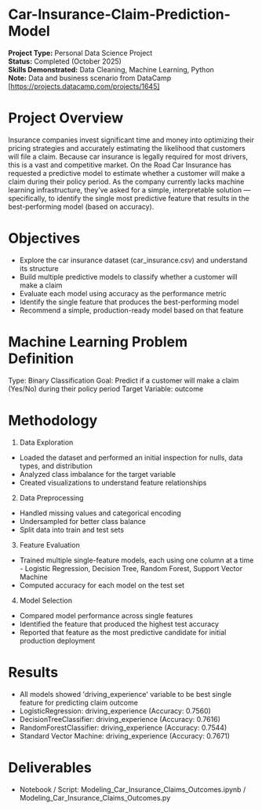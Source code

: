 # Car-Insurance-Claim-Prediction-Model
**Project Type:** Personal Data Science Project<br>
**Status:** Completed (October 2025)<br>
**Skills Demonstrated:** Data Cleaning, Machine Learning, Python<br>
**Note:** Data and business scenario from DataCamp [https://projects.datacamp.com/projects/1645]

# Project Overview
Insurance companies invest significant time and money into optimizing their pricing strategies and accurately estimating the likelihood that customers will file a claim. Because car insurance is legally required for most drivers, this is a vast and competitive market. On the Road Car Insurance has requested a predictive model to estimate whether a customer will make a claim during their policy period. As the company currently lacks machine learning infrastructure, they’ve asked for a simple, interpretable solution — specifically, to identify the single most predictive feature that results in the best-performing model (based on accuracy).

# Objectives
- Explore the car insurance dataset (car_insurance.csv) and understand its structure
- Build multiple predictive models to classify whether a customer will make a claim
- Evaluate each model using accuracy as the performance metric
- Identify the single feature that produces the best-performing model
- Recommend a simple, production-ready model based on that feature

# Machine Learning Problem Definition
Type: Binary Classification
Goal: Predict if a customer will make a claim (Yes/No) during their policy period
Target Variable: outcome

# Methodology
1. Data Exploration
- Loaded the dataset and performed an initial inspection for nulls, data types, and distribution
- Analyzed class imbalance for the target variable
- Created visualizations to understand feature relationships

2. Data Preprocessing
- Handled missing values and categorical encoding
- Undersampled for better class balance
- Split data into train and test sets

3. Feature Evaluation
- Trained multiple single-feature models, each using one column at a time - Logistic Regression, Decision Tree, Random Forest, Support Vector Machine
- Computed accuracy for each model on the test set

4. Model Selection
- Compared model performance across single features
- Identified the feature that produced the highest test accuracy
- Reported that feature as the most predictive candidate for initial production deployment

# Results
- All models showed 'driving_experience' variable to be best single feature for predicting claim outcome
- LogisticRegression: driving_experience (Accuracy: 0.7560)
- DecisionTreeClassifier: driving_experience (Accuracy: 0.7616)
- RandomForestClassifier: driving_experience (Accuracy: 0.7544)
- Standard Vector Machine: driving_experience (Accuracy: 0.7671)

#  Deliverables
- Notebook / Script: Modeling_Car_Insurance_Claims_Outcomes.ipynb / Modeling_Car_Insurance_Claims_Outcomes.py
